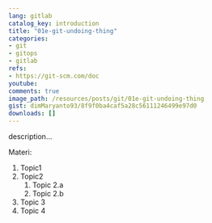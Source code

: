 ```yaml
---
lang: gitlab
catalog_key: introduction
title: "01e-git-undoing-thing"
categories:
- git
- gitops
- gitlab
refs: 
- https://git-scm.com/doc
youtube: 
comments: true
image_path: /resources/posts/git/01e-git-undoing-thing
gist: dimMaryanto93/8f9f0ba4caf5a28c56111246499e97d0
downloads: []
---
```



description...

<!--more-->

Materi: 

1. Topic1
2. Topic2
    1. Topic 2.a
    2. Topic 2.b
3. Topic 3
4. Topic 4
